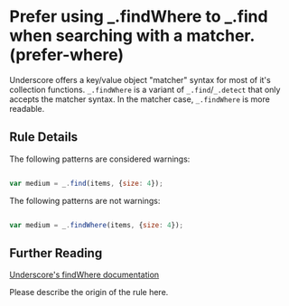 # Prefer using _.findWhere to _.find when searching with a matcher. (prefer-where)

Underscore offers a key/value object "matcher" syntax for most of it's
collection functions. `_.findWhere` is a variant of `_.find`/`_.detect` that only accepts the matcher syntax. In the matcher case, `_.findWhere` is more readable.

## Rule Details

The following patterns are considered warnings:

```js

var medium = _.find(items, {size: 4});

```

The following patterns are not warnings:

```js

var medium = _.findWhere(items, {size: 4});

```

## Further Reading

[Underscore's findWhere documentation](http://underscorejs.org/#findWhere)

Please describe the origin of the rule here.
